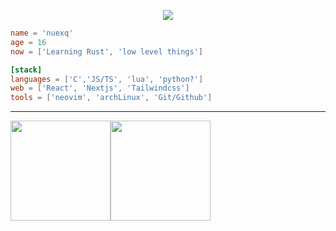 <p align="center">
    <img src="https://readme-typing-svg.demolab.com?font=Pixelify+Sans&size=25&pause=1000&color=5D1EC1&center=true&vCenter=true&repeat=false&random=false&width=490&lines=I'll+come+up+with+something+to+write+here;-_-;" />
</p>

```toml
name = 'nuexq'
age = 16
now = ['Learning Rust', 'low level things']

[stack]
languages = ['C','JS/TS', 'lua', 'python?']
web = ['React', 'Nextjs', 'Tailwindcss']
tools = ['neovim', 'archLinux', 'Git/Github']
```

 
---
<img src="https://github-readme-stats.vercel.app/api/top-langs/?username=nuexq&theme=aura&show_icons=true&hide_border=true&layout=compact" height="160" /><img src="https://github-readme-stats.vercel.app/api?username=nuexq&show_icons=true&hide=contribs&theme=aura&hide_border=true&text_bold=false" height="160" />
